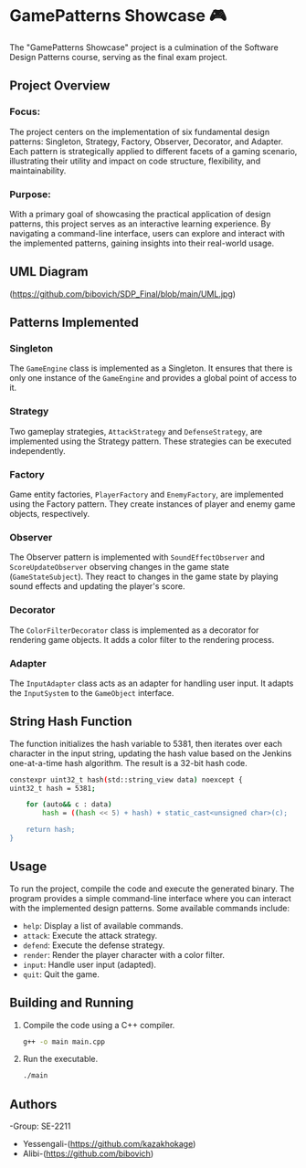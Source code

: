 # GamePatterns Showcase 🎮

The "GamePatterns Showcase" project is a culmination of the Software Design Patterns course, serving as the final exam project.
## Project Overview
### Focus: 
The project centers on the implementation of six fundamental design patterns: Singleton, Strategy, Factory, Observer, Decorator, and Adapter. Each pattern is strategically applied to different facets of a gaming scenario, illustrating their utility and impact on code structure, flexibility, and maintainability.

### Purpose: 
With a primary goal of showcasing the practical application of design patterns, this project serves as an interactive learning experience. By navigating a command-line interface, users can explore and interact with the implemented patterns, gaining insights into their real-world usage.

## UML Diagram
(https://github.com/bibovich/SDP_Final/blob/main/UML.jpg)
## Patterns Implemented

### Singleton
The `GameEngine` class is implemented as a Singleton. It ensures that there is only one instance of the `GameEngine` and provides a global point of access to it.

### Strategy
Two gameplay strategies, `AttackStrategy` and `DefenseStrategy`, are implemented using the Strategy pattern. These strategies can be executed independently.

### Factory
Game entity factories, `PlayerFactory` and `EnemyFactory`, are implemented using the Factory pattern. They create instances of player and enemy game objects, respectively.

### Observer
The Observer pattern is implemented with `SoundEffectObserver` and `ScoreUpdateObserver` observing changes in the game state (`GameStateSubject`). They react to changes in the game state by playing sound effects and updating the player's score.

### Decorator
The `ColorFilterDecorator` class is implemented as a decorator for rendering game objects. It adds a color filter to the rendering process.

### Adapter
The `InputAdapter` class acts as an adapter for handling user input. It adapts the `InputSystem` to the `GameObject` interface.

## String Hash Function
The function initializes the hash variable to 5381, then iterates over each character in the input string, updating the hash value based on the Jenkins one-at-a-time hash algorithm. The result is a 32-bit hash code.
```bash
constexpr uint32_t hash(std::string_view data) noexcept {
uint32_t hash = 5381;

    for (auto&& c : data)
        hash = ((hash << 5) + hash) + static_cast<unsigned char>(c);

    return hash;
}
```



## Usage

To run the project, compile the code and execute the generated binary. The program provides a simple command-line interface where you can interact with the implemented design patterns. Some available commands include:
- `help`: Display a list of available commands.
- `attack`: Execute the attack strategy.
- `defend`: Execute the defense strategy.
- `render`: Render the player character with a color filter.
- `input`: Handle user input (adapted).
- `quit`: Quit the game.

## Building and Running
1. Compile the code using a C++ compiler.
   ```bash
   g++ -o main main.cpp
2. Run the executable.
   ```bash
   ./main

## Authors
-Group: SE-2211
- Yessengali-(https://github.com/kazakhokage)
- Alibi-(https://github.com/bibovich)




